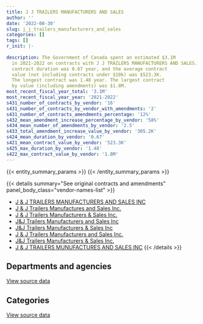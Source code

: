 ```yaml
---
title: J J TRAILERS MANUFACTURERS AND SALES
author: ''
date: '2022-08-30'
slug: j_j_trailers_manufacturers_and_sales
categories: []
tags: []
r_init: |-
  
description: The Government of Canada spent an estimated $3.1M
  in 2021-2022 on contracts with J J TRAILERS MANUFACTURERS AND SALES. The average
  contract duration was 0.67 year, and the average contract
  value (not including contracts under $10k) was $523.3K.
  The longest contract was 1.48 year. The largest contract
  by value (including amendments) was $1.8M.
most_recent_fiscal_year_total: '3.1M'
most_recent_fiscal_year_year: '2021-2022'
s431_number_of_contracts_by_vendor: '16'
s431_number_of_contracts_by_vendor_with_amendments: '2'
s431_number_of_contracts_amendments_percentage: '12%'
s432_mean_amendment_increase_percentage_by_vendor: '58%'
s434_mean_number_of_amendments_by_vendor: '2.5'
s433_total_amendment_increase_value_by_vendor: '305.2K'
s424_mean_duration_by_vendor: '0.67'
s421_mean_contract_value_by_vendor: '523.3K'
s425_max_duration_by_vendor: '1.48'
s422_max_contract_value_by_vendor: '1.8M'
---
```


<script src="/rmarkdown-libs/htmlwidgets/htmlwidgets.js"></script>
<link href="/rmarkdown-libs/datatables-css/datatables-crosstalk.css" rel="stylesheet" />
<script src="/rmarkdown-libs/datatables-binding/datatables.js"></script>
<script src="/rmarkdown-libs/jquery/jquery-3.6.0.min.js"></script>
<link href="/rmarkdown-libs/dt-core-bootstrap/css/dataTables.bootstrap.min.css" rel="stylesheet" />
<link href="/rmarkdown-libs/dt-core-bootstrap/css/dataTables.bootstrap.extra.css" rel="stylesheet" />
<script src="/rmarkdown-libs/dt-core-bootstrap/js/jquery.dataTables.min.js"></script>
<script src="/rmarkdown-libs/dt-core-bootstrap/js/dataTables.bootstrap.min.js"></script>
<link href="/rmarkdown-libs/crosstalk/css/crosstalk.min.css" rel="stylesheet" />
<script src="/rmarkdown-libs/crosstalk/js/crosstalk.min.js"></script>
<script src="/rmarkdown-libs/htmlwidgets/htmlwidgets.js"></script>
<link href="/rmarkdown-libs/datatables-css/datatables-crosstalk.css" rel="stylesheet" />
<script src="/rmarkdown-libs/datatables-binding/datatables.js"></script>
<script src="/rmarkdown-libs/jquery/jquery-3.6.0.min.js"></script>
<link href="/rmarkdown-libs/dt-core-bootstrap/css/dataTables.bootstrap.min.css" rel="stylesheet" />
<link href="/rmarkdown-libs/dt-core-bootstrap/css/dataTables.bootstrap.extra.css" rel="stylesheet" />
<script src="/rmarkdown-libs/dt-core-bootstrap/js/jquery.dataTables.min.js"></script>
<script src="/rmarkdown-libs/dt-core-bootstrap/js/dataTables.bootstrap.min.js"></script>
<link href="/rmarkdown-libs/crosstalk/css/crosstalk.min.css" rel="stylesheet" />
<script src="/rmarkdown-libs/crosstalk/js/crosstalk.min.js"></script>

{{< entity_summary_params >}}
{{< /entity_summary_params >}}

{{< details summary="See original contracts and amendments" panel_body_class="vendor-names-list" >}}
- [J & J TRAILERS MANUFACTURERS AND SALES INC](https://search.open.canada.ca/en/ct/?sort=contract_value_f%20desc&page=1&search_text=%22J%20%26%20J%20TRAILERS%20MANUFACTURERS%20AND%20SALES%20INC%22)
- [J & J Trailers Manufactures and Sales Inc.](https://search.open.canada.ca/en/ct/?sort=contract_value_f%20desc&page=1&search_text=%22J%20%26%20J%20Trailers%20Manufactures%20and%20Sales%20Inc.%22)
- [J & J Trailers Manufacturers & Sales Inc.](https://search.open.canada.ca/en/ct/?sort=contract_value_f%20desc&page=1&search_text=%22J%20%26%20J%20Trailers%20Manufacturers%20%26%20Sales%20Inc.%22)
- [J&J Trailers Manufacturers and Sales Inc](https://search.open.canada.ca/en/ct/?sort=contract_value_f%20desc&page=1&search_text=%22J%26J%20Trailers%20Manufacturers%20and%20Sales%20Inc%22)
- [J&J Trailers Manufacturers & Sales Inc](https://search.open.canada.ca/en/ct/?sort=contract_value_f%20desc&page=1&search_text=%22J%26J%20Trailers%20Manufacturers%20%26%20Sales%20Inc%22)
- [J & J Trailers Manufacturers and Sales Inc.](https://search.open.canada.ca/en/ct/?sort=contract_value_f%20desc&page=1&search_text=%22J%20%26%20J%20Trailers%20Manufacturers%20and%20Sales%20Inc.%22)
- [J&J Trailers Manufacturers & Sales Inc.](https://search.open.canada.ca/en/ct/?sort=contract_value_f%20desc&page=1&search_text=%22J%26J%20Trailers%20Manufacturers%20%26%20Sales%20Inc.%22)
- [J & J TRAILERS MUNUFACTURES AND SALES INC](https://search.open.canada.ca/en/ct/?sort=contract_value_f%20desc&page=1&search_text=%22J%20%26%20J%20TRAILERS%20MUNUFACTURES%20AND%20SALES%20INC%22)
{{< /details >}}

## Departments and agencies

<div id="htmlwidget-1" style="width:100%;height:auto;" class="datatables html-widget"></div>
<script type="application/json" data-for="htmlwidget-1">{"x":{"style":"bootstrap","filter":"none","vertical":false,"data":[["<a href=\"/departments/dfo-mpo/\">Fisheries and Oceans Canada<\/a>","<a href=\"/departments/dnd-mdn/\">National Defence<\/a>","<a href=\"/departments/tc/\">Transport Canada<\/a>"],[265080.94,763420.09,28832.81],[1629752.62,null,null],[2055983.55,null,null],[1127414.8,1944099.75,null]],"container":"<table class=\"table table-striped table-hover row-border order-column display\">\n  <thead>\n    <tr>\n      <th>Department<\/th>\n      <th>2018-2019<\/th>\n      <th>2019-2020<\/th>\n      <th>2020-2021<\/th>\n      <th>2021-2022<\/th>\n    <\/tr>\n  <\/thead>\n<\/table>","options":{"order":[[4,"desc"]],"pageLength":10,"autoWidth":true,"columnDefs":[{"targets":1,"render":"function(data, type, row, meta) {\n    return type !== 'display' ? data : DTWidget.formatCurrency(data, \"$\", 2, 3, \",\", \".\", true, null);\n  }"},{"targets":2,"render":"function(data, type, row, meta) {\n    return type !== 'display' ? data : DTWidget.formatCurrency(data, \"$\", 2, 3, \",\", \".\", true, null);\n  }"},{"targets":3,"render":"function(data, type, row, meta) {\n    return type !== 'display' ? data : DTWidget.formatCurrency(data, \"$\", 2, 3, \",\", \".\", true, null);\n  }"},{"targets":4,"render":"function(data, type, row, meta) {\n    return type !== 'display' ? data : DTWidget.formatCurrency(data, \"$\", 2, 3, \",\", \".\", true, null);\n  }"},{"width":"16%","targets":[1,2,3,4]},{"className":"dt-right","targets":[1,2,3,4]}],"orderClasses":false}},"evals":["options.columnDefs.0.render","options.columnDefs.1.render","options.columnDefs.2.render","options.columnDefs.3.render"],"jsHooks":[]}</script>
<p class="text-right">
<a href="https://github.com/GoC-Spending/contracts-data/tree/main/data/out/vendors/j_j_trailers_manufacturers_and_sales/summary_by_fiscal_year_by_department.csv" class="source-data-link btn btn-link">View source data</a>
</p>

## Categories

<div id="htmlwidget-2" style="width:100%;height:auto;" class="datatables html-widget"></div>
<script type="application/json" data-for="htmlwidget-2">{"x":{"style":"bootstrap","filter":"none","vertical":false,"data":[["<a href=\"/categories/defence/\">Defence<\/a>","<a href=\"/categories/information_technology/\">Information technology<\/a>","<a href=\"/categories/transportation_and_logistics/\">Transportation and logistics<\/a>","<a href=\"/categories/industrial_products_and_services/\">Industrial products and services<\/a>"],[763420.09,28832.81,146877.4,118203.54],[null,null,null,1629752.62],[null,null,14578.69,2041404.85],[1944099.75,null,56579.82,1070834.98]],"container":"<table class=\"table table-striped table-hover row-border order-column display\">\n  <thead>\n    <tr>\n      <th>Category<\/th>\n      <th>2018-2019<\/th>\n      <th>2019-2020<\/th>\n      <th>2020-2021<\/th>\n      <th>2021-2022<\/th>\n    <\/tr>\n  <\/thead>\n<\/table>","options":{"order":[[4,"desc"]],"dom":"t","pageLength":30,"autoWidth":true,"columnDefs":[{"targets":1,"render":"function(data, type, row, meta) {\n    return type !== 'display' ? data : DTWidget.formatCurrency(data, \"$\", 2, 3, \",\", \".\", true, null);\n  }"},{"targets":2,"render":"function(data, type, row, meta) {\n    return type !== 'display' ? data : DTWidget.formatCurrency(data, \"$\", 2, 3, \",\", \".\", true, null);\n  }"},{"targets":3,"render":"function(data, type, row, meta) {\n    return type !== 'display' ? data : DTWidget.formatCurrency(data, \"$\", 2, 3, \",\", \".\", true, null);\n  }"},{"targets":4,"render":"function(data, type, row, meta) {\n    return type !== 'display' ? data : DTWidget.formatCurrency(data, \"$\", 2, 3, \",\", \".\", true, null);\n  }"},{"width":"16%","targets":[1,2,3,4]},{"className":"dt-right","targets":[1,2,3,4]}],"orderClasses":false,"lengthMenu":[10,25,30,50,100]}},"evals":["options.columnDefs.0.render","options.columnDefs.1.render","options.columnDefs.2.render","options.columnDefs.3.render"],"jsHooks":[]}</script>
<p class="text-right">
<a href="https://github.com/GoC-Spending/contracts-data/tree/main/data/out/vendors/j_j_trailers_manufacturers_and_sales/summary_by_fiscal_year_by_category.csv" class="source-data-link btn btn-link">View source data</a>
</p>
